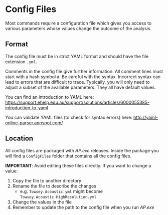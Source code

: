 # Config Files

Most commands require a configuration file which gives you access to various
parameters whose values change the outcome of the analysis.

## Format

The config file must be in strict YAML format and should have the file extension
`.yml`. 

Comments in the config file give further information. All comment lines must
start with a hash symbol `#`. Be careful with the syntax. Incorrect syntax can
lead to errors that are difficult to trace. Typically, you will only need to
adjust a subset of the available parameters. They all have default values.

You can find an introduction to YAML here:
<https://support.ehelp.edu.au/support/solutions/articles/6000055385-introduction-to-yaml>

You can validate YAML files (to check for syntax errors) here:
<http://yaml-online-parser.appspot.com/>

## Location

All config files are packaged with _AP.exe_ releases. Inside the package you will
find a `ConfigFiles` folder that contains all the config files.

**IMPORTANT**: Avoid editing these files directly. If you want to change a value:

1. Copy the file to another directory
1. Rename the file to describe the changes
    - e.g. `Towsey.Acoustic.yml` might become `Towsey.Acoustic.HighResolution.yml`
1. Change the values in the file
1. Remember to update the path to the config file when you run _AP.exe_
